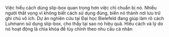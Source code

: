 Việc hiểu cách dùng slip-box quan trọng hơn việc chỉ chuẩn bị nó. Nhiều người thất vọng vì không biết cách sử dụng đúng, biến nó thành nơi lưu trữ ghi chú vô ích. Dự án nghiên cứu tại Đại học Bielefeld đang giúp làm rõ cách Luhmann sử dụng slip-box, cho thấy tại sao nó hiệu quả. Hiểu cách và lý do nó hoạt động là chìa khóa để tùy chỉnh theo nhu cầu cá nhân
